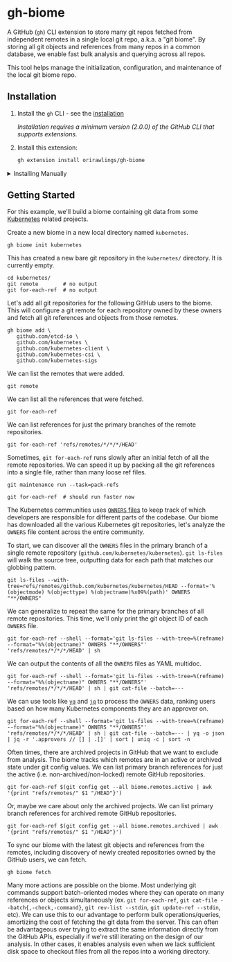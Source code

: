 # gh-biome

A GitHub (`gh`) CLI extension to store many git repos fetched from independent remotes in a single local git repo, a.k.a. a "git biome". By storing all git objects and references from many repos in a common database, we enable fast bulk analysis and querying across all repos.

This tool helps manage the initialization, configuration, and maintenance of the local git biome repo.


## Installation

1. Install the `gh` CLI - see the [installation](https://github.com/cli/cli#installation)

   _Installation requires a minimum version (2.0.0) of the GitHub CLI that supports extensions._

2. Install this extension:

   ```sh
   gh extension install orirawlings/gh-biome
   ```

<details>
   <summary>Installing Manually</summary>

> If you want to install this extension **manually**, follow these steps:

1. Clone the repo

   ```shell
   # git
   git clone https://github.com/orirawlings/gh-biome
   ```

   ```shell
   # GitHub CLI
   gh repo clone orirawlings/gh-biome
   ```

2. Cd into it

   ```bash
   cd gh-biome
   ```

3. Build it

   ```bash
   go build
   ```

4. Install it locally
   ```bash
   gh extension install .
   ```
   </details>

## Getting Started

For this example, we'll build a biome containing git data from some [Kubernetes](https://kubernetes.io/) related projects.

Create a new biome in a new local directory named `kubernetes`.

```
gh biome init kubernetes
```

This has created a new bare git repository in the `kubernetes/` directory. It is currently empty.

```
cd kubernetes/
git remote        # no output
git for-each-ref  # no output
```

Let's add all git repositories for the following GitHub users to the biome. This will configure a git remote for each repository owned by these owners and fetch all git references and objects from those remotes.

```
gh biome add \
   github.com/etcd-io \
   github.com/kubernetes \
   github.com/kubernetes-client \
   github.com/kubernetes-csi \
   github.com/kubernetes-sigs
```

We can list the remotes that were added.

```
git remote
```

We can list all the references that were fetched.

```
git for-each-ref
```

We can list references for just the primary branches of the remote repositories.

```
git for-each-ref 'refs/remotes/*/*/*/HEAD'
```

Sometimes, `git for-each-ref` runs slowly after an initial fetch of all the remote repositories. We can speed it up by packing all the git references into a single file, rather than many loose ref files.

```
git maintenance run --task=pack-refs

git for-each-ref  # should run faster now
```

The Kubernetes communities uses [`OWNERS` files](https://www.kubernetes.dev/docs/guide/owners/) to keep track of which developers are responsible for different parts of the codebase. Our biome has downloaded all the various Kubernetes git repositories, let's analyze the `OWNERS` file content across the entire community.

To start, we can discover all the `OWNERS` files in the primary branch of a single remote repository (`github.com/kubernetes/kubernetes`). `git ls-files` will walk the source tree, outputting data for each path that matches our globbing pattern.

```
git ls-files --with-tree=refs/remotes/github.com/kubernetes/kubernetes/HEAD --format='%(objectmode) %(objecttype) %(objectname)%x09%(path)' OWNERS "**/OWNERS"
```

We can generalize to repeat the same for the primary branches of all remote repositories. This time, we'll only print the git object ID of each `OWNERS` file.

```
git for-each-ref --shell --format='git ls-files --with-tree=%(refname) --format="%%(objectname)" OWNERS "**/OWNERS"' 'refs/remotes/*/*/*/HEAD' | sh
```

We can output the contents of all the `OWNERS` files as YAML multidoc.

```
git for-each-ref --shell --format='git ls-files --with-tree=%(refname) --format="%%(objectname)" OWNERS "**/OWNERS"' 'refs/remotes/*/*/*/HEAD' | sh | git cat-file --batch=---
```

We can use tools like [`yq`](https://github.com/mikefarah/yq) and [`jq`](https://jqlang.github.io/jq/) to process the `OWNERS` data, ranking users based on how many Kubernetes components they are an approver on.

```
git for-each-ref --shell --format='git ls-files --with-tree=%(refname) --format="%%(objectname)" OWNERS "**/OWNERS"' 'refs/remotes/*/*/*/HEAD' | sh | git cat-file --batch=--- | yq -o json | jq -r '.approvers // [] | .[]' | sort | uniq -c | sort -n
```

Often times, there are archived projects in GitHub that we want to exclude from analysis. The biome tracks which remotes are in an active or archived state under git config values. We can list primary branch references for just the active (i.e. non-archived/non-locked) remote GitHub repositories.

```
git for-each-ref $(git config get --all biome.remotes.active | awk '{print "refs/remotes/" $1 "/HEAD"}')
```

Or, maybe we care about only the archived projects. We can list primary branch references for archived remote GitHub repositories.

```
git for-each-ref $(git config get --all biome.remotes.archived | awk '{print "refs/remotes/" $1 "/HEAD"}')
```

To sync our biome with the latest git objects and references from the remotes, including discovery of newly created repositories owned by the GitHub users, we can fetch.

```
gh biome fetch
```

Many more actions are possible on the biome. Most underlying git commands support batch-oriented modes where they can operate on many references or objects simultaneously (ex. `git for-each-ref`, `git cat-file --batch{,-check,-command}`, `git rev-list --stdin`, `git update-ref --stdin`, etc). We can use this to our advantage to perform bulk operations/queries, amortizing the cost of fetching the git data from the server. This can often be advantageous over trying to extract the same information directly from the GitHub APIs, especially if we're still iterating on the design of our analysis. In other cases, it enables analysis even when we lack sufficient disk space to checkout files from all the repos into a working directory.
